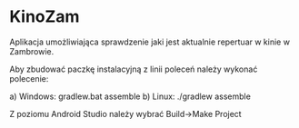 KinoZam
=======

Aplikacja umożliwiająca sprawdzenie jaki jest aktualnie repertuar w kinie w Zambrowie.

Aby zbudować paczkę instalacyjną z linii poleceń należy wykonać polecenie:

a) Windows:
    gradlew.bat assemble
b) Linux:
    ./gradlew assemble

Z poziomu Android Studio należy wybrać Build->Make Project
